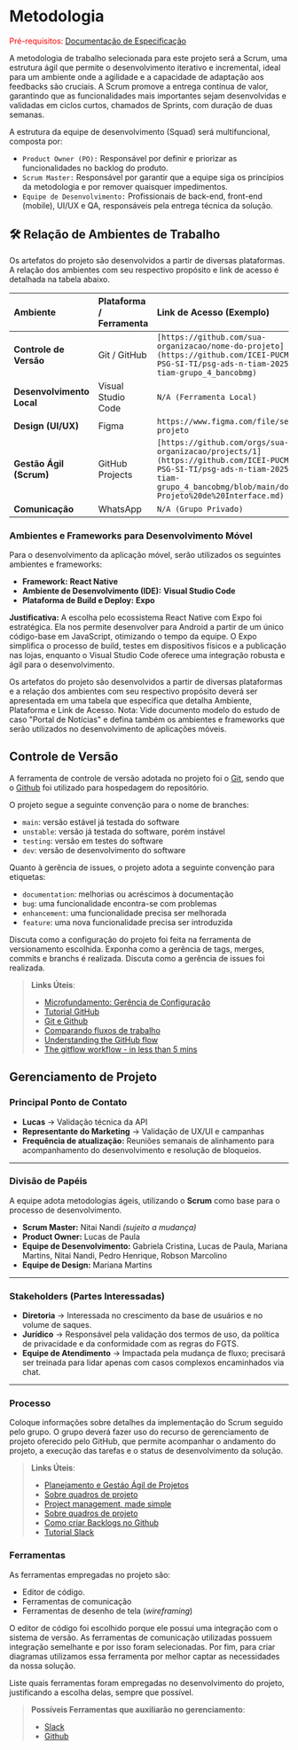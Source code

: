 
# Metodologia

<span style="color:red">Pré-requisitos: <a href="2-Especificação do Projeto.md"> Documentação de Especificação</a></span>

A metodologia de trabalho selecionada para este projeto será a Scrum, uma estrutura ágil que permite o desenvolvimento iterativo e incremental, ideal para um ambiente onde a agilidade e a capacidade de adaptação aos feedbacks são cruciais. A Scrum promove a entrega contínua de valor, garantindo que as funcionalidades mais importantes sejam desenvolvidas e validadas em ciclos curtos, chamados de Sprints, com duração de duas semanas.

A estrutura da equipe de desenvolvimento (Squad) será multifuncional, composta por:

- `Product Owner (PO):` Responsável por definir e priorizar as funcionalidades no backlog do produto.
- `Scrum Master:` Responsável por garantir que a equipe siga os princípios da metodologia e por remover quaisquer impedimentos.
- `Equipe de Desenvolvimento:` Profissionais de back-end, front-end (mobile), UI/UX e QA, responsáveis pela entrega técnica da solução.

## 🛠️ Relação de Ambientes de Trabalho

Os artefatos do projeto são desenvolvidos a partir de diversas plataformas. A relação dos ambientes com seu respectivo propósito e link de acesso é detalhada na tabela abaixo.

| Ambiente | Plataforma / Ferramenta | Link de Acesso (Exemplo) |
| :--- | :--- | :--- |
| **Controle de Versão** | Git / GitHub | `[https://github.com/sua-organizacao/nome-do-projeto](https://github.com/ICEI-PUCMinas-PSG-SI-TI/psg-ads-n-tiam-2025-2-tiam-grupo_4_bancobmg)` |
| **Desenvolvimento Local** | Visual Studio Code | `N/A (Ferramenta Local)` |
| **Design (UI/UX)** | Figma | `https://www.figma.com/file/seu-projeto` |
| **Gestão Ágil (Scrum)** | GitHub Projects | `[https://github.com/orgs/sua-organizacao/projects/1](https://github.com/ICEI-PUCMinas-PSG-SI-TI/psg-ads-n-tiam-2025-2-tiam-grupo_4_bancobmg/blob/main/docs/04-Projeto%20de%20Interface.md)` |
| **Comunicação** | WhatsApp | `N/A (Grupo Privado)` |

### Ambientes e Frameworks para Desenvolvimento Móvel

Para o desenvolvimento da aplicação móvel, serão utilizados os seguintes ambientes e frameworks:

* **Framework:** **React Native**
* **Ambiente de Desenvolvimento (IDE):** **Visual Studio Code**
* **Plataforma de Build e Deploy:** **Expo**

**Justificativa:** A escolha pelo ecossistema React Native com Expo foi estratégica. Ela nos permite desenvolver para Android  a partir de um único código-base em JavaScript, otimizando o tempo da equipe. O Expo simplifica o processo de build, testes em dispositivos físicos e a publicação nas lojas, enquanto o Visual Studio Code oferece uma integração robusta e ágil para o desenvolvimento.

Os artefatos do projeto são desenvolvidos a partir de diversas plataformas e a relação dos ambientes com seu respectivo propósito deverá ser apresentada em uma tabela que especifica que detalha Ambiente, Plataforma e Link de Acesso. 
Nota: Vide documento modelo do estudo de caso "Portal de Notícias" e defina também os ambientes e frameworks que serão utilizados no desenvolvimento de aplicações móveis.

## Controle de Versão

A ferramenta de controle de versão adotada no projeto foi o
[Git](https://git-scm.com/), sendo que o [Github](https://github.com)
foi utilizado para hospedagem do repositório.

O projeto segue a seguinte convenção para o nome de branches:

- `main`: versão estável já testada do software
- `unstable`: versão já testada do software, porém instável
- `testing`: versão em testes do software
- `dev`: versão de desenvolvimento do software

Quanto à gerência de issues, o projeto adota a seguinte convenção para
etiquetas:

- `documentation`: melhorias ou acréscimos à documentação
- `bug`: uma funcionalidade encontra-se com problemas
- `enhancement`: uma funcionalidade precisa ser melhorada
- `feature`: uma nova funcionalidade precisa ser introduzida

Discuta como a configuração do projeto foi feita na ferramenta de versionamento escolhida. Exponha como a gerência de tags, merges, commits e branchs é realizada. Discuta como a gerência de issues foi realizada.

> **Links Úteis**:
> - [Microfundamento: Gerência de Configuração](https://pucminas.instructure.com/courses/87878/)
> - [Tutorial GitHub](https://guides.github.com/activities/hello-world/)
> - [Git e Github](https://www.youtube.com/playlist?list=PLHz_AreHm4dm7ZULPAmadvNhH6vk9oNZA)
>  - [Comparando fluxos de trabalho](https://www.atlassian.com/br/git/tutorials/comparing-workflows)
> - [Understanding the GitHub flow](https://guides.github.com/introduction/flow/)
> - [The gitflow workflow - in less than 5 mins](https://www.youtube.com/watch?v=1SXpE08hvGs)

## Gerenciamento de Projeto
### Principal Ponto de Contato
- **Lucas** → Validação técnica da API  
- **Representante do Marketing** → Validação de UX/UI e campanhas
- **Frequência de atualização:** Reuniões semanais de alinhamento para acompanhamento do desenvolvimento e resolução de bloqueios.

---
### Divisão de Papéis

A equipe adota metodologias ágeis, utilizando o **Scrum** como base para o processo de desenvolvimento.  

- **Scrum Master:** Nitai Nandi *(sujeito a mudança)* 
- **Product Owner:** Lucas de Paula  
- **Equipe de Desenvolvimento:** Gabriela Cristina, Lucas de Paula, Mariana Martins, Nitai Nandi, Pedro Henrique, Robson Marcolino  
- **Equipe de Design:** Mariana Martins  

---

###  Stakeholders (Partes Interessadas)

- **Diretoria** → Interessada no crescimento da base de usuários e no volume de saques.  
- **Jurídico** → Responsável pela validação dos termos de uso, da política de privacidade e da conformidade com as regras do FGTS.  
- **Equipe de Atendimento** → Impactada pela mudança de fluxo; precisará ser treinada para lidar apenas com casos complexos encaminhados via chat.  

---
### Processo

Coloque  informações sobre detalhes da implementação do Scrum seguido pelo grupo. O grupo deverá fazer uso do recurso de gerenciamento de projeto oferecido pelo GitHub, que permite acompanhar o andamento do projeto, a execução das tarefas e o status de desenvolvimento da solução.
 
> **Links Úteis**:
> - [Planejamento e Gestáo Ágil de Projetos](https://pucminas.instructure.com/courses/87878/pages/unidade-2-tema-2-utilizacao-de-ferramentas-para-controle-de-versoes-de-software)
> - [Sobre quadros de projeto](https://docs.github.com/pt/issues/organizing-your-work-with-project-boards/managing-project-boards/about-project-boards)
> - [Project management, made simple](https://github.com/features/project-management/)
> - [Sobre quadros de projeto](https://docs.github.com/pt/github/managing-your-work-on-github/about-project-boards)
> - [Como criar Backlogs no Github](https://www.youtube.com/watch?v=RXEy6CFu9Hk)
> - [Tutorial Slack](https://slack.com/intl/en-br/)

### Ferramentas

As ferramentas empregadas no projeto são:

- Editor de código.
- Ferramentas de comunicação
- Ferramentas de desenho de tela (_wireframing_)

O editor de código foi escolhido porque ele possui uma integração com o sistema de versão. As ferramentas de comunicação utilizadas possuem integração semelhante e por isso foram selecionadas. Por fim, para criar diagramas utilizamos essa ferramenta por melhor captar as necessidades da nossa solução.

Liste quais ferramentas foram empregadas no desenvolvimento do projeto, justificando a escolha delas, sempre que possível.
 
> **Possíveis Ferramentas que auxiliarão no gerenciamento**: 
> - [Slack](https://slack.com/)
> - [Github](https://github.com/)
